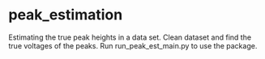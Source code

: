 # peak_estimation
Estimating the true peak heights in a data set.  Clean dataset and find the true voltages of the peaks. 
Run run_peak_est_main.py to use the package.
